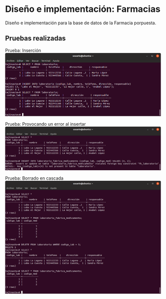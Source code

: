# Diseño e implementación: Farmacias


Diseño e implementación para la base de datos de la Farmacia porpuesta.

## Pruebas realizadas

Prueba: Inserción
![InsertIntoExample](/Pruebas/prueba_insert.png?raw=true)

Prueba: Provocando un error al insertar
![InsertIntoErrorExample](/Pruebas/prueba_error_insert.png?raw=true)

Prueba: Borrado en cascada
![DeleteOnCascadeExample](/Pruebas/prueba_delete_on_cascade.png?raw=true)
